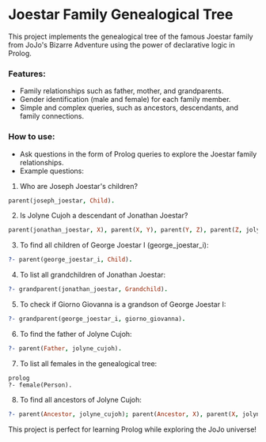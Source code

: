 # Joestar Family Genealogical Tree

This project implements the genealogical tree of the famous Joestar family from JoJo's Bizarre Adventure using the power of declarative logic in Prolog.

### Features:

- Family relationships such as father, mother, and grandparents.
- Gender identification (male and female) for each family member.
- Simple and complex queries, such as ancestors, descendants, and family connections.

### How to use:

- Ask questions in the form of Prolog queries to explore the Joestar family relationships.
- Example questions:

1. Who are Joseph Joestar's children?

```prolog
parent(joseph_joestar, Child).
```

2. Is Jolyne Cujoh a descendant of Jonathan Joestar?

```prolog
parent(jonathan_joestar, X), parent(X, Y), parent(Y, Z), parent(Z, jolyne_cujoh).
```

3. To find all children of George Joestar I (george_joestar_i):

```prolog
?- parent(george_joestar_i, Child).
```

4. To list all grandchildren of Jonathan Joestar:

```prolog
?- grandparent(jonathan_joestar, Grandchild).
```

5. To check if Giorno Giovanna is a grandson of George Joestar I:

```prolog
?- grandparent(george_joestar_i, giorno_giovanna).
```

6. To find the father of Jolyne Cujoh:

```prolog
?- parent(Father, jolyne_cujoh).
```

7. To list all females in the genealogical tree:

```
prolog
?- female(Person).
```

8. To find all ancestors of Jolyne Cujoh:

```prolog
?- parent(Ancestor, jolyne_cujoh); parent(Ancestor, X), parent(X, jolyne_cujoh); parent(Ancestor, Y), parent(Y, X), parent(X, jolyne_cujoh).
```

This project is perfect for learning Prolog while exploring the JoJo universe!
